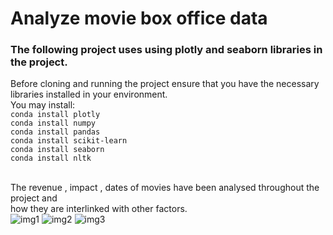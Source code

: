# Analyze movie box office data 
### The following project uses using plotly and seaborn libraries in the project.<br>
Before cloning and running the project ensure that you have the necessary libraries installed in your environment.<br>
You may install:<br>
```conda install plotly```<br>
```conda install numpy ```<br>
```conda install pandas ```<br>
```conda install scikit-learn```<br>
```conda install seaborn```<br>
```conda install nltk```<br>
<br>

The revenue , impact , dates of movies have been analysed throughout the project and <br>
how they are interlinked with other factors.
<br>
![img1](https://github.com/Surajv311/Analyze-box-office-data/blob/master/img3.jpg)
![img2](https://github.com/Surajv311/Analyze-box-office-data/blob/master/img.jpg)
![img3](https://github.com/Surajv311/Analyze-box-office-data/blob/master/img2.jpg)

